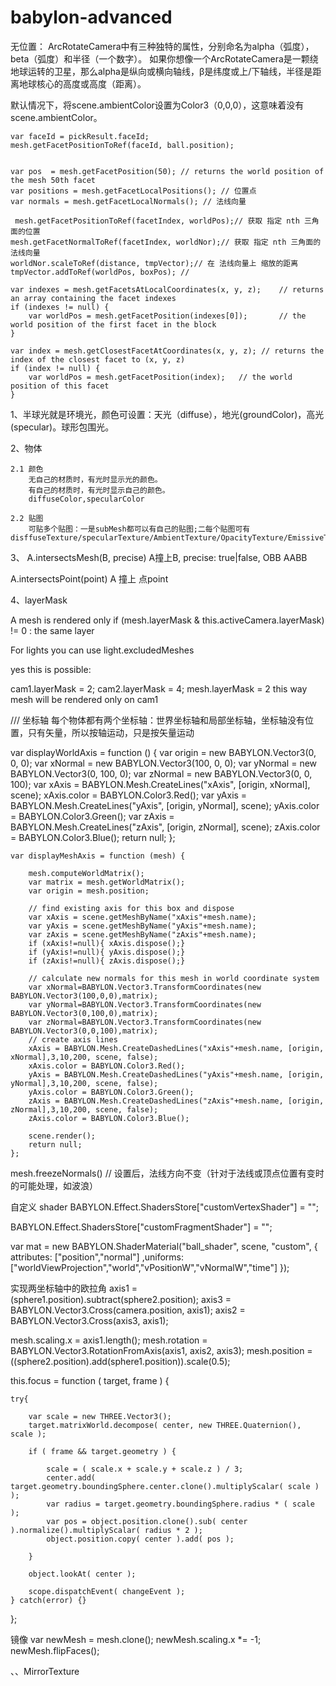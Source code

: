 # babylon-advanced

无位置：
ArcRotateCamera中有三种独特的属性，分别命名为alpha（弧度），beta（弧度）和半径（一个数字）。 如果你想像一个ArcRotateCamera是一颗绕地球运转的卫星，那么alpha是纵向或横向轴线，β是纬度或上/下轴线，半径是距离地球核心的高度或高度（距离）。

默认情况下，将scene.ambientColor设置为Color3（0,0,0），这意味着没有scene.ambientColor。


	var faceId = pickResult.faceId;
	mesh.getFacetPositionToRef(faceId, ball.position);

	
	var pos  = mesh.getFacetPosition(50); // returns the world position of the mesh 50th facet
    var positions = mesh.getFacetLocalPositions(); // 位置点
    var normals = mesh.getFacetLocalNormals(); // 法线向量

     mesh.getFacetPositionToRef(facetIndex, worldPos);// 获取 指定 nth 三角面的位置
    mesh.getFacetNormalToRef(facetIndex, worldNor);// 获取 指定 nth 三角面的 法线向量
    worldNor.scaleToRef(distance, tmpVector);// 在 法线向量上 缩放的距离
    tmpVector.addToRef(worldPos, boxPos); // 

    var indexes = mesh.getFacetsAtLocalCoordinates(x, y, z);    // returns an array containing the facet indexes
	if (indexes != null) {
	    var worldPos = mesh.getFacetPosition(indexes[0]);       // the world position of the first facet in the block
	}

	var index = mesh.getClosestFacetAtCoordinates(x, y, z); // returns the index of the closest facet to (x, y, z)
	if (index != null) {
	    var worldPos = mesh.getFacetPosition(index);   // the world position of this facet
	}



1、半球光就是环境光，颜色可设置：天光（diffuse），地光(groundColor)，高光(specular)。球形包围光。

2、物体

	2.1 颜色
		无自己的材质时，有光时显示光的颜色。
		有自己的材质时，有光时显示自己的颜色。
		diffuseColor,specularColor

	2.2 贴图
		可贴多个贴图：一是subMesh都可以有自己的贴图;二每个贴图可有 disffuseTexture/specularTexture/AmbientTexture/OpacityTexture/EmissiveTexture

3、
A.intersectsMesh(B, precise) A撞上B, precise: true|false, OBB AABB

A.intersectsPoint(point) A 撞上 点point


4、layerMask

A mesh is rendered only if (mesh.layerMask & this.activeCamera.layerMask) != 0 : the same layer


For lights you can use light.excludedMeshes


yes this is possible:

cam1.layerMask = 2;
cam2.layerMask = 4;
mesh.layerMask = 2
this way mesh will be rendered only on cam1



/// 坐标轴
每个物体都有两个坐标轴：世界坐标轴和局部坐标轴，坐标轴没有位置，只有矢量，所以按轴运动，只是按矢量运动

var displayWorldAxis = function () {
		var origin = new BABYLON.Vector3(0, 0, 0);
        var xNormal = new BABYLON.Vector3(100, 0, 0);
        var yNormal = new BABYLON.Vector3(0, 100, 0);
        var zNormal = new BABYLON.Vector3(0, 0, 100);
        var xAxis = BABYLON.Mesh.CreateLines("xAxis", [origin, xNormal], scene);
        xAxis.color = BABYLON.Color3.Red();
        var yAxis = BABYLON.Mesh.CreateLines("yAxis", [origin, yNormal], scene);
        yAxis.color = BABYLON.Color3.Green();
        var zAxis = BABYLON.Mesh.CreateLines("zAxis", [origin, zNormal], scene);
        zAxis.color = BABYLON.Color3.Blue();
		return null;
	};
	
	var displayMeshAxis = function (mesh) {
		
		mesh.computeWorldMatrix();
        var matrix = mesh.getWorldMatrix();
		var origin = mesh.position;
            	
		// find existing axis for this box and dispose
      	var xAxis = scene.getMeshByName("xAxis"+mesh.name);
        var yAxis = scene.getMeshByName("yAxis"+mesh.name);
        var zAxis = scene.getMeshByName("zAxis"+mesh.name);
        if (xAxis!=null){ xAxis.dispose();}
        if (yAxis!=null){ yAxis.dispose();}
        if (zAxis!=null){ zAxis.dispose();}

		// calculate new normals for this mesh in world coordinate system
		var xNormal=BABYLON.Vector3.TransformCoordinates(new BABYLON.Vector3(100,0,0),matrix);
        var yNormal=BABYLON.Vector3.TransformCoordinates(new BABYLON.Vector3(0,100,0),matrix);
        var zNormal=BABYLON.Vector3.TransformCoordinates(new BABYLON.Vector3(0,0,100),matrix);
		// create axis lines
        xAxis = BABYLON.Mesh.CreateDashedLines("xAxis"+mesh.name, [origin, xNormal],3,10,200, scene, false);
        xAxis.color = BABYLON.Color3.Red();
        yAxis = BABYLON.Mesh.CreateDashedLines("yAxis"+mesh.name, [origin, yNormal],3,10,200, scene, false);
        yAxis.color = BABYLON.Color3.Green();
        zAxis = BABYLON.Mesh.CreateDashedLines("zAxis"+mesh.name, [origin, zNormal],3,10,200, scene, false);
        zAxis.color = BABYLON.Color3.Blue();
		
		scene.render();
		return null;
	};



mesh.freezeNormals() // 设置后，法线方向不变（针对于法线或顶点位置有变时的可能处理，如波浪）


自定义 shader
BABYLON.Effect.ShadersStore["customVertexShader"] = "";
		
BABYLON.Effect.ShadersStore["customFragmentShader"] = ""; 
		
var mat = new BABYLON.ShaderMaterial("ball_shader", scene, "custom", {
    attributes: ["position","normal"]
    ,uniforms: ["worldViewProjection","world","vPositionW","vNormalW","time"]
});



实现两坐标轴中的欧拉角
axis1 = (sphere1.position).subtract(sphere2.position);
axis3 = BABYLON.Vector3.Cross(camera.position, axis1);
axis2 = BABYLON.Vector3.Cross(axis3, axis1);

mesh.scaling.x = axis1.length();
mesh.rotation = BABYLON.Vector3.RotationFromAxis(axis1, axis2, axis3);
mesh.position = ((sphere2.position).add(sphere1.position)).scale(0.5);


<!-- 聚焦 物体：物体居中 -->
this.focus = function ( target, frame ) {

	try{

		var scale = new THREE.Vector3();
		target.matrixWorld.decompose( center, new THREE.Quaternion(), scale );

		if ( frame && target.geometry ) {

			scale = ( scale.x + scale.y + scale.z ) / 3;
			center.add( target.geometry.boundingSphere.center.clone().multiplyScalar( scale ) );
			var radius = target.geometry.boundingSphere.radius * ( scale );
			var pos = object.position.clone().sub( center ).normalize().multiplyScalar( radius * 2 );
			object.position.copy( center ).add( pos );

		}

		object.lookAt( center );

		scope.dispatchEvent( changeEvent );
	} catch(error) {}

};

镜像
var newMesh = mesh.clone();
newMesh.scaling.x *= -1;
newMesh.flipFaces();

、、MirrorTexture